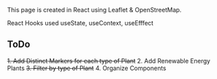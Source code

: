 This page is created in React using Leaflet & OpenStreetMap.

React Hooks used useState, useContext, useEfffect

## ToDo
~~1. Add Distinct Markers for each type of Plant~~
2. Add Renewable Energy Plants
~~3. Filter by type of Plant~~
4. Organize Components